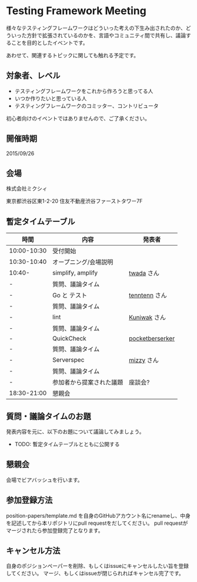 # Testing Framework Meeting

様々なテスティングフレームワークはどういった考えの下生み出されたのか、どういった方針で拡張されているのかを、言語やコミュニティ間で共有し、議論することを目的としたイベントです。

あわせて、関連するトピックに関しても触れる予定です。

## 対象者、レベル

* テスティングフレームワークをこれから作ろうと思ってる人
* いつか作りたいと思っている人
* テスティングフレームワークのコミッター、コントリビュータ

初心者向けのイベントではありませんので、ご了承ください。

## 開催時期

2015/09/26

## 会場

株式会社ミクシィ

東京都渋谷区東1-2-20 住友不動産渋谷ファーストタワー7F

## 暫定タイムテーブル

時間         | 内容                     | 発表者 |
-------------|-------------------------|--------|
10:00-10:30 | 受付開始                 |        |
10:30-10:40 | オープニング/会場説明     |        |
10:40- | simplify, amplify       | [twada](https://github.com/twada) さん |
-  | 質問、議論タイム          |        |
- | Go と テスト             | [tenntenn](https://github.com/tenntenn) さん |
- | 質問、議論タイム          |        |
- | lint                    | [Kuniwak](https://github.com/Kuniwak) さん |
- | 質問、議論タイム          |        |
- | QuickCheck               | [pocketberserker](https://github.com/pocketberserker) |
- | 質問、議論タイム          |        |
- | Serverspec               | [mizzy](https://github.com/mizzy) さん |
- | 質問、議論タイム          |        |
- | 参加者から提案された議題   | 座談会? |
18:30-21:00  | 懇親会                   |        |

## 質問・議論タイムのお題

発表内容を元に、以下のお題について議論してみましょう。

* TODO: 暫定タイムテーブルとともに公開する

## 懇親会

会場でビアバッシュを行います。

## 参加登録方法

position-papers/template.md を自身のGitHubアカウント名にrenameし、中身を記述してから本リポジトリにpull requestをだしてください。
pull requestがマージされたら参加登録完了となります。

## キャンセル方法

自身のポジションペーパーを削除、もしくはissueにキャンセルしたい旨を登録してください。
マージ、もしくはissueが閉じられればキャンセル完了です。


